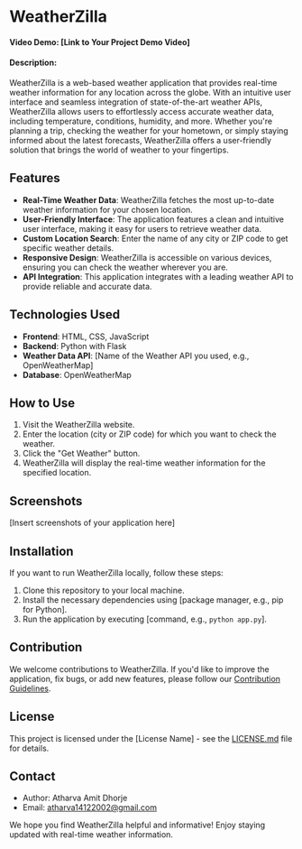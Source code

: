 # WeatherZilla
#### Video Demo: [Link to Your Project Demo Video]
#### Description:

WeatherZilla is a web-based weather application that provides real-time weather information for any location across the globe. With an intuitive user interface and seamless integration of state-of-the-art weather APIs, WeatherZilla allows users to effortlessly access accurate weather data, including temperature, conditions, humidity, and more. Whether you're planning a trip, checking the weather for your hometown, or simply staying informed about the latest forecasts, WeatherZilla offers a user-friendly solution that brings the world of weather to your fingertips.

## Features

- **Real-Time Weather Data**: WeatherZilla fetches the most up-to-date weather information for your chosen location.
- **User-Friendly Interface**: The application features a clean and intuitive user interface, making it easy for users to retrieve weather data.
- **Custom Location Search**: Enter the name of any city or ZIP code to get specific weather details.
- **Responsive Design**: WeatherZilla is accessible on various devices, ensuring you can check the weather wherever you are.
- **API Integration**: This application integrates with a leading weather API to provide reliable and accurate data.

## Technologies Used

- **Frontend**: HTML, CSS, JavaScript
- **Backend**: Python with Flask
- **Weather Data API**: [Name of the Weather API you used, e.g., OpenWeatherMap]
- **Database**: OpenWeatherMap

## How to Use

1. Visit the WeatherZilla website.
2. Enter the location (city or ZIP code) for which you want to check the weather.
3. Click the "Get Weather" button.
4. WeatherZilla will display the real-time weather information for the specified location.

## Screenshots

[Insert screenshots of your application here]

## Installation

If you want to run WeatherZilla locally, follow these steps:

1. Clone this repository to your local machine.
2. Install the necessary dependencies using [package manager, e.g., pip for Python].
3. Run the application by executing [command, e.g., `python app.py`].

## Contribution

We welcome contributions to WeatherZilla. If you'd like to improve the application, fix bugs, or add new features, please follow our [Contribution Guidelines](CONTRIBUTING.md).

## License

This project is licensed under the [License Name] - see the [LICENSE.md](LICENSE.md) file for details.

## Contact

- Author: Atharva Amit Dhorje
- Email: atharva14122002@gmail.com

We hope you find WeatherZilla helpful and informative! Enjoy staying updated with real-time weather information.
